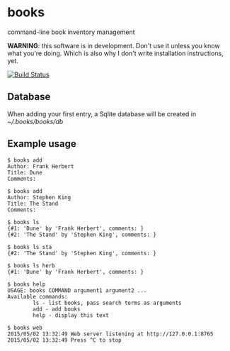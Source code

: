 books
=====

command-line book inventory management

**WARNING**: this software is in development. Don't use it unless you know what you're doing. Which is also why I don't write installation instructions, yet.

[![Build Status](https://travis-ci.org/stchris/books.png?branch=master)](https://travis-ci.org/stchris/books)

Database
--------

When adding your first entry, a Sqlite database will be created in *~/.books/books/db*

Example usage
-------------

    $ books add
    Author: Frank Herbert
    Title: Dune
    Comments:

    $ books add
    Author: Stephen King
    Title: The Stand
    Comments:
    
    $ books ls
    {#1: 'Dune' by 'Frank Herbert', comments: }
    {#2: 'The Stand' by 'Stephen King', comments: }

    $ books ls sta
    {#2: 'The Stand' by 'Stephen King', comments: }
    
    $ books ls herb
    {#1: 'Dune' by 'Frank Herbert', comments: }
    
    $ books help
    USAGE: books COMMAND argument1 argument2 ...
    Available commands:
        	ls - list books, pass search terms as arguments
        	add - add books
        	help - display this text

    $ books web
    2015/05/02 13:32:49 Web server listening at http://127.0.0.1:8765
    2015/05/02 13:32:49 Press ^C to stop

